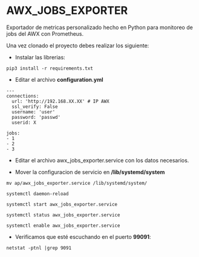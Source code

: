 # AWX_JOBS_EXPORTER
Exportador de metricas personalizado hecho en Python para monitoreo de jobs del AWX con Prometheus.

Una vez clonado el proyecto debes realizar los siguiente:

- Instalar las librerias:

```
pip3 install -r requirements.txt
```

- Editar el archivo **configuration.yml**
```
---
connections:
  url: 'http://192.168.XX.XX' # IP AWX
  ssl_verify: False
  username: 'user' 
  password: 'passwd'
  userid: X

jobs:
- 1
- 2
- 3
```
- Editar el archivo awx_jobs_exporter.service con los datos necesarios.

- Mover la configuracion de servicio en **/lib/systemd/system**
```
mv ap/awx_jobs_exporter.service /lib/systemd/system/

systemctl daemon-reload

systemctl start awx_jobs_exporter.service

systemctl status awx_jobs_exporter.service

systemctl enable awx_jobs_exporter.service

```

- Verificamos que esté escuchando en el puerto **99091**:
```
netstat -ptnl |grep 9091
```
